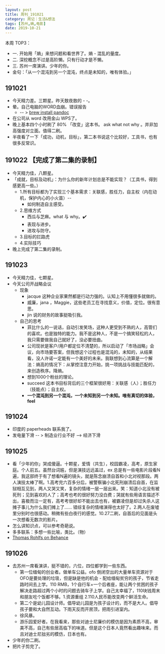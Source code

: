 ```yaml
---
layout: post
title: 周刊_191021
category: 周记｜生活&想法
tags: [苏州,熵,电影]
date: 2019-10-21
---
```

本周 TOP3：
- 一. 开始用「熵」来想问题和看世界了。熵 - 混乱的量度。
- 二. 深挖概念不过是高阶懒。只有行动才是不懒。
- 三. 苏州一席演讲。少年的你。
- 金句：「从一个混沌到另一个混沌，终点是未知的，唯有体验。」

## 191021
  - 今天精力差。三颗星。昨天敖夜敖的 - -。
  - 晕。自己电脑的WORD血崩。错误报告
    - -- > [brew install pandoc](https://www.pandoc.org/installing.html#macos)
  - 在公司从 word 改用金山 WPS了。
  - 晚上基本四个小时刷了 80% 「改变」这本书。 ask what not why 。并非加高强度对立面。值得二刷。 
  - 半夜看了一下「成功，动机，目标」，第二本书说这个比较好，工具书，也有很多反常识。
  
##  191022 【完成了第二集的录制】
  - 今天精力佳，八颗星。
  - 「成就，目标及动机」：为什么你的新年计划总是不能实现？（工具书，得到感更高一些。）
    - 1.所有目标都为了实现三个基本需求：关联感，胜任力，自主权（内在动机，保护内心的小火苗）-- 
      - 如何制造自主感受。
    - 2.思维方式
      - 西瓜与芝麻。what 与 why。✔️
      - 表现与进步。
      - 进攻与防守。
    - 3.目标的拦路虎
    - 4.实际技巧
  - 晚上完成了第二集的录制。
  
##  191023
  - 今天精力佳，七颗星。
  - 今天公司开战略会议 
    - 现象
      - jacque 这种企业家果然都是行动力强的。认知上不用懂很多就做的。
      - 威廉，jana ，Maggie，这些老员工在寻找意义，价值，定位。很有意思。
      - jin 说的财务的故事挺吸引我。
    - 自己的思考
      - 菲比什么的一说话，自动引发笑场，这种人更受到不熟的人，高管们的喜欢。也是独特的能力。我不是这种人，不是一个搞笑轻松的人，我只需要做我自己就好了，没必要扭曲。
      - 公司现状是客户/用户都定位不清楚的，所以启动了「市场战略」会议，向市场要答案，但我想这个过程也是混沌的，未知的，从结果看，没人许诺一定能有一个美好的未来。我联想到心流算是一个解法：熵高的情况下：从掌控注意力开始，挑一项挑战与技能匹配的，来创造秩序。降熵。
      - 想到1000个粉丝的理论。
      - succeed 这本书目标背后的三个框架很好用：关联感（人）；胜任力（技能点）；自主权。
      - **一个混沌到另一个混沌，一个未知到另一个未知。唯有真切的体验，feel** 
      
##  191024
  - 印度的 paperheads 联系我了。
  - 发电量下滑 -- > 制造业行业不好 --> 经济下滑
  
##  191025
  - 看「少年的你」哭成傻逼。十颗星，爱情（共生），校园霸凌，高考，原生家庭。个人前五。虽然台词尴，但是演技远远盖过，ex 总是有一些电影片段看N遍，我这部终于有了想看N遍的镜头，就是陈念崩溃自首和小北对视那段。两人演技太棒了啊。1.高考完六百多分后，被警察骗小北死刑崩溃后自首，在监狱相互见到，两人又哭又笑，复杂的情绪一层一层出来。笑：知道小北没有被死刑；见到喜欢的人了；高考也考的很好努力没白费；哭就有些用语言描述不出，喜极而泣一定有，高考考很好却不能出去也有，被霸凌但是却过失杀人这摊子事儿为什么我们摊上了...... 错综复杂的情绪演得也太好了。2.两人在废墟里分别时也很感动。稍微有些白夜行的感觉。10.27二刷，自首后的见面是头一次想看无数次的影片。
  - 怎么讲知识点，可以参考奇葩说。
  - 多多联系：多想一些比喻，类比。（物）
  - [Thomas Rohlfs on Behance](https://www.behance.net/thomasrohlfs)
  
##  191026
  - 去苏州一席看演讲，挺不错的，六位，四位都学到一些东西。
    - 第一位缅甸的创业者。做单车公益。ofo 倒闭空出的大量单车资源对于OFO是要处理的垃圾，但是缺是他的机会 - 配给缅甸贫穷的孩子，节省走路时间去上学。110 RMB，1个自行车+一个后者座，能让两个贫困的孩子解决走路超过两个小时的问题去骑车子上学。自己太幸福了，110块钱周末和朋友吃个饭都不够。1.资源重组 2.110人民币能改变两个鲜活生命。
    - 第二个是幼儿园设计师。倡导幼儿园是为孩子设计的，而不是大人。倡导孩子要和大自然互动。下雨天反而开房顶，把雨引进室内。
    - 徐风暴。
    - 游乐园爱好者。在我看来，那些对迪士尼廉价的模仿是因为素质不高，审美不高，自己有些居高临下的味道。但是这个日本人竟然看出趣味来。而且对迪士尼拙劣的模仿，日本也有。
  - 少年的你二刷。
  - 把片子剪完了。
